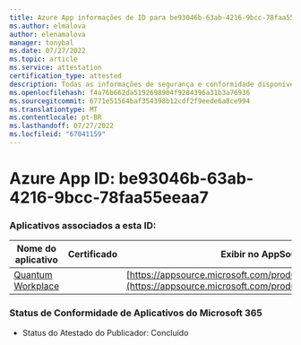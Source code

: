 ```yaml
---
title: Azure App informações de ID para be93046b-63ab-4216-9bcc-78faa55eeaa7
ms.author: elmalova
author: elenamalova
manager: tonybal
ms.date: 07/27/2022
ms.topic: article
ms.service: attestation
certification_type: attested
description: Todas as informações de segurança e conformidade disponíveis para be93046b-63ab-4216-9bcc-78faa55eeaa7.
ms.openlocfilehash: f4a76b662da5192698904f9284396a31b3a76936
ms.sourcegitcommit: 6771e51564baf354398b12cdf2f9eede6a8ce994
ms.translationtype: MT
ms.contentlocale: pt-BR
ms.lasthandoff: 07/27/2022
ms.locfileid: "67041159"
---
```

# <a name="azure-app-id-be93046b-63ab-4216-9bcc-78faa55eeaa7"></a>Azure App ID: be93046b-63ab-4216-9bcc-78faa55eeaa7


### <a name="apps-associated-with-this-id"></a>Aplicativos associados a esta ID:
| **Nome do aplicativo** | **Certificado** | **Exibir no AppSource** |
|--------------|---------------|-----------------------|
| [Quantum Workplace](../forward/WA104381747.md) |  | [https://appsource.microsoft.com/product/office/WA104381747](https://appsource.microsoft.com/product/office/WA104381747) |

### <a name="microsoft-365-app-compliance-status"></a>Status de Conformidade de Aplicativos do Microsoft 365
- Status do Atestado do Publicador: Concluído
